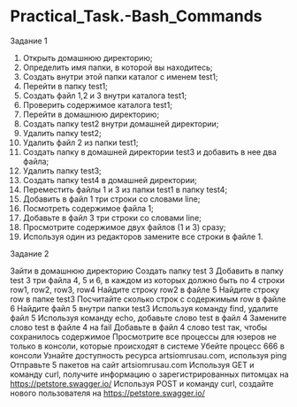 # Practical_Task.-Bash_Commands
Задание 1

1. Открыть домашнюю директорию;
2. Определить имя папки, в которой вы находитесь;
3. Создать внутри этой папки каталог  с именем test1;
4. Перейти в папку test1;
5. Создать файл 1,2 и 3 внутри каталога test1;
6. Проверить содержимое каталога test1;
7. Перейти в домашнюю директорию;
9. Создать папку test2 внутри домашней директории;
10. Удалить папку test2;
11. Удалить файл 2 из папки test1;
12. Создать папку в домашней директории test3 и добавить в нее два файла;
13. Удалить папку test3;
14. Создать папку test4 в домашней директории;
15. Переместить файлы 1 и 3 из папки test1 в папку test4;
16. Добавить в файл 1 три строки со словами line;
17. Посмотреть содержимое файла 1;
19. Добавьте в файл 3 три строки со словами line;
20. Просмотрите содержимое двух файлов (1 и 3) сразу;
21. Используя один из редакторов замените все строки в файле 1.


Задание 2

Зайти в домашнюю директорию
Создать папку test 3
Добавить в папку test 3 три файла 4, 5 и 6, в каждом из которых должно быть по 4 строки row1, row2, row3, row4
Найдите строку row2 в файле 5
Найдите строку row в папке test3
Посчитайте сколько строк с содержимым row в файле 6
Найдите файл 5 внутри папки test3
Используя команду find, удалите файл 5
Используя команду echo, добавьте слово test в файл 4
Замените слово test в файле 4 на fail
Добавьте в файл 4 слово test так, чтобы сохранилось содержимое
Просмотрите все процессы для юзеров не только в консоли, которые происходят в системе
Убейте процесс 666 в консоли
Узнайте доступность ресурса artsiomrusau.com, используя ping
Отправьте 5 пакетов на сайт artsiomrusau.com
Используя GET и команду curl, получите информацию о зарегистрированных питомцах на https://petstore.swagger.io/
Используя POST и команду curl, создайте нового пользователя на https://petstore.swagger.io/
